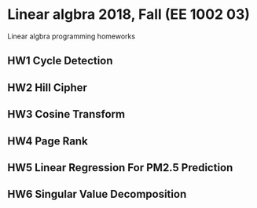 # Linear algbra 2018, Fall (EE 1002 03)

Linear algbra programming homeworks

## HW1 Cycle Detection

## HW2 Hill Cipher

## HW3 Cosine Transform

## HW4 Page Rank

## HW5 Linear Regression For PM2.5 Prediction

## HW6 Singular Value Decomposition